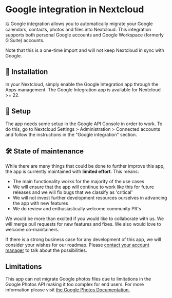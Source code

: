 # Google integration in Nextcloud

🇬 Google integration allows you to automatically migrate your Google calendars, contacts, photos and files into Nextcloud.
This integration supports both personal Google accounts and Google Workspace (formerly G Suite) accounts.

Note that this is a one-time import and will not keep Nextcloud in sync with Google.

## 🚀 Installation

In your Nextcloud, simply enable the Google Integration app through the Apps management.
The Google Integration app is available for Nextcloud >= 22.

## 🔧 Setup

The app needs some setup in the Google API Console in order to work.
To do this, go to Nextcloud Settings > Administration > Connected accounts and follow the instructions in the "Google integration" section.

## **🛠️ State of maintenance**

While there are many things that could be done to further improve this app, the app is currently maintained with **limited effort**. This means:

- The main functionality works for the majority of the use cases
- We will ensure that the app will continue to work like this for future releases and we will fix bugs that we classify as 'critical'
- We will not invest further development resources ourselves in advancing the app with new features
- We do review and enthusiastically welcome community PR's

We would be more than excited if you would like to collaborate with us. We will merge pull requests for new features and fixes. We also would love to welcome co-maintainers.

If there is a strong business case for any development of this app, we will consider your wishes for our roadmap. Please [contact your account manager](https://nextcloud.com/enterprise/) to talk about the possibilities.

## Limitations

This app can not migrate Google photos files due to limitations in the Google Photos API making it too complex for end users.
For more information please visit [the Google Photos Documentation.](https://developers.google.com/photos/support/updates#affected-scopes-methods)
